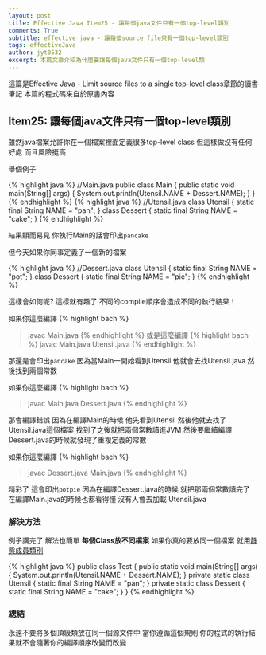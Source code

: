 ```yaml
---
layout: post
title: Effective Java Item25 - 讓每個java文件只有一個top-level類別 
comments: True 
subtitle: effective java - 讓每個source file只有一個top-level類別
tags: effectiveJava
author: jyt0532
excerpt: 本篇文章介紹為什麼要讓每個java文件只有一個top-level類
---
```


這篇是Effective Java - Limit source files to a single top-level class章節的讀書筆記 本篇的程式碼來自於原書內容

## Item25: 讓每個java文件只有一個top-level類別

雖然java檔案允許你在一個檔案裡面定義很多top-level class 但這樣做沒有任何好處 而且風險挺高

舉個例子

{% highlight java %}
//Main.java
public class Main {
  public static void main(String[] args) {
  System.out.println(Utensil.NAME + Dessert.NAME);
  }
}
{% endhighlight %}
{% highlight java %}
//Utensil.java
class Utensil {
  static final String NAME = "pan";
}
class Dessert {
  static final String NAME = "cake";
}
{% endhighlight %}

結果顯而易見 你執行Main的話會印出`pancake`

但今天如果你同事定義了一個新的檔案


{% highlight java %}
//Dessert.java
class Utensil {
  static final String NAME = "pot";
}
class Dessert {
  static final String NAME = "pie";
}
{% endhighlight %}

這樣會如何呢? 這樣就有趣了 不同的compile順序會造成不同的執行結果！

如果你這麼編譯
{% highlight bach %}
> javac Main.java
{% endhighlight %}
或是這麼編譯
{% highlight bach %}
> javac Main.java Utensil.java
{% endhighlight %}

那還是會印出`pancake` 因為當Main一開始看到Utensil 他就會去找Utensil.java 然後找到兩個常數

如果你這麼編譯
{% highlight bach %}
> javac Main.java Dessert.java
{% endhighlight %}

那會編譯錯誤 因為在編譯Main的時候 他先看到Utensil 然後他就去找了Utensil.java這個檔案 找到了之後就把兩個常數讀進JVM 然後要繼續編譯Dessert.java的時候就發現了重複定義的常數

如果你這麼編譯
{% highlight bach %}
> javac Dessert.java Main.java
{% endhighlight %}

精彩了 這會印出`potpie` 因為在編譯Dessert.java的時候 就把那兩個常數讀完了 在編譯Main.java的時候也都看得懂 沒有人會去加載 Utensil.java

### 解決方法

例子講完了 解法也簡單 **每個Class放不同檔案** 如果你真的要放同一個檔案 就用[靜態成員類別](/2018/08/04/favor-static-member-class-over-nonstatic/)

{% highlight java %}
public class Test {
  public static void main(String[] args) {
    System.out.println(Utensil.NAME + Dessert.NAME);
  }
  private static class Utensil {
    static final String NAME = "pan";
  }
  private static class Dessert {
    static final String NAME = "cake";
  }
}
{% endhighlight %}


### 總結

永遠不要將多個頂級類放在同一個源文件中 當你遵循這個規則 你的程式的執行結果就不會隨著你的編譯順序改變而改變







